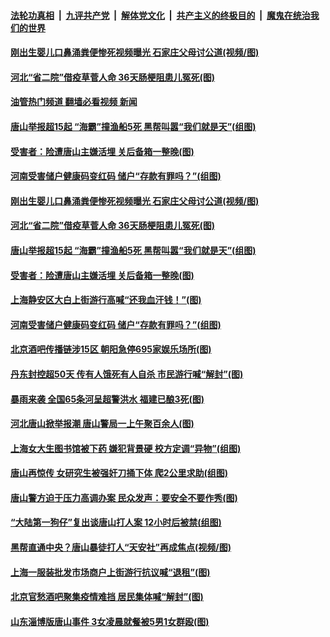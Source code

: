 ####  [法轮功真相](../../../../basic/blob/master/README.md?t=06160331) &nbsp;|&nbsp; [九评共产党](../../../../9ping.md/blob/master/README.md?t=06160331) &nbsp;|&nbsp; [解体党文化](../../../../jtdwh.md/blob/master/README.md?t=06160331)  &nbsp;|&nbsp; [共产主义的终极目的](../../../../gczydzjmd.md/blob/master/README.md?t=06160331) &nbsp;|&nbsp; [魔鬼在统治我们的世界](../../../../mgztzwmdsj.md/blob/master/README.md?t=06160331) 

#### [刚出生婴儿口鼻涌粪便惨死视频曝光 石家庄父母讨公道(视频/图)](../pages/p1/1009291.md?t=06160331) 

#### [河北“省二院”借疫草菅人命 36天肠梗阻患儿冤死(图)](../pages/p1/1009289.md?t=06160331) 

#### [油管热门频道 翻墙必看视频 新闻](http://45.76.130.85:81/youtube.html?06160331)

#### [唐山举报超15起 “海霸”撞渔船5死 黑帮叫嚣“我们就是天”(组图)](../pages/p1/1009271.md?t=06160331) 

#### [受害者：险遭唐山主嫌活埋 关后备箱一整晚(图)](../pages/p1/1009259.md?t=06160331) 


#### [河南受害储户健康码变红码 储户“存款有罪吗？”(组图)](../pages/p1/1009245.md?t=06160331) 

#### [刚出生婴儿口鼻涌粪便惨死视频曝光 石家庄父母讨公道(视频/图)](../pages/p1/1009291.md?t=06160331) 

#### [河北“省二院”借疫草菅人命 36天肠梗阻患儿冤死(图)](../pages/p1/1009289.md?t=06160331) 

#### [唐山举报超15起 “海霸”撞渔船5死 黑帮叫嚣“我们就是天”(组图)](../pages/p1/1009271.md?t=06160331) 

#### [受害者：险遭唐山主嫌活埋 关后备箱一整晚(图)](../pages/p1/1009259.md?t=06160331) 

#### [上海静安区大白上街游行高喊“还我血汗钱！”(图)](../pages/p1/1009257.md?t=06160331) 


#### [河南受害储户健康码变红码 储户“存款有罪吗？”(组图)](../pages/p1/1009245.md?t=06160331) 

#### [北京酒吧传播链涉15区 朝阳急停695家娱乐场所(图)](../pages/p1/1009162.md?t=06160331) 

#### [丹东封控超50天 传有人饿死有人自杀 市民游行喊“解封”(图)](../pages/p1/1009182.md?t=06160331) 

#### [暴雨来袭 全国65条河呈超警洪水 福建已酿3死(图)](../pages/p1/1009160.md?t=06160331) 

#### [河北唐山掀举报潮 唐山警局一上午聚百余人(图)](../pages/p1/1009144.md?t=06160331) 

#### [上海女大生图书馆被下药 嫌犯背景硬 校方定调“异物”(组图)](../pages/p1/1009108.md?t=06160331) 

#### [唐山再惊传 女研究生被强奸刀捅下体 爬2公里求助(组图)](../pages/p1/1009092.md?t=06160331) 

#### [唐山警方迫于压力高调办案 民众发声：要安全不要作秀(图)](../pages/p1/1009084.md?t=06160331) 

#### [“大陆第一狗仔”复出谈唐山打人案 12小时后被禁(组图)](../pages/p1/1009086.md?t=06160331) 

#### [黑帮直通中央？唐山暴徒打人“天安社”再成焦点(视频/图)](../pages/p1/1009078.md?t=06160331) 

#### [上海一服装批发市场商户上街游行抗议喊“退租”(图)](../pages/p1/1009074.md?t=06160331) 


#### [北京官愁酒吧聚集疫情难挡 居民集体喊“解封”(图)](../pages/p1/1009049.md?t=06160331) 

#### [山东淄博版唐山事件 3女凌晨就餐被5男1女群殴(图)](../pages/p1/1009034.md?t=06160331) 

<img src='http://gfw-breaker.win/goodnews/indexes/p1.md' width='0px' height='0px'/>

